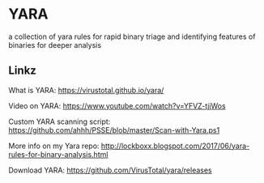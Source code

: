 # YARA
a collection of yara rules for rapid binary triage and identifying features of binaries for deeper analysis
## Linkz
What is YARA:
https://virustotal.github.io/yara/

Video on YARA:
https://www.youtube.com/watch?v=YFVZ-tjjWos

Custom YARA scanning script:
https://github.com/ahhh/PSSE/blob/master/Scan-with-Yara.ps1

More info on my Yara repo:
http://lockboxx.blogspot.com/2017/06/yara-rules-for-binary-analysis.html

Download YARA: 
https://github.com/VirusTotal/yara/releases
